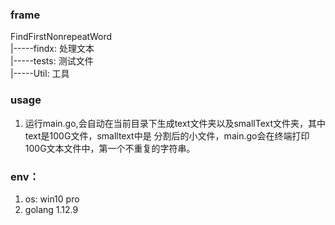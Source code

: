 ### frame
FindFirstNonrepeatWord  
|-----findx: 处理文本  
|-----tests: 测试文件  
|-----Util: 工具
### usage
1. 运行main.go,会自动在当前目录下生成text文件夹以及smallText文件夹，其中text是100G文件，smalltext中是
分割后的小文件，main.go会在终端打印100G文本文件中，第一个不重复的字符串。  

### env：
1. os: win10 pro
2. golang 1.12.9